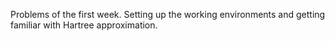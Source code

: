 Problems of the first week. Setting up the working environments and getting familiar with Hartree approximation.